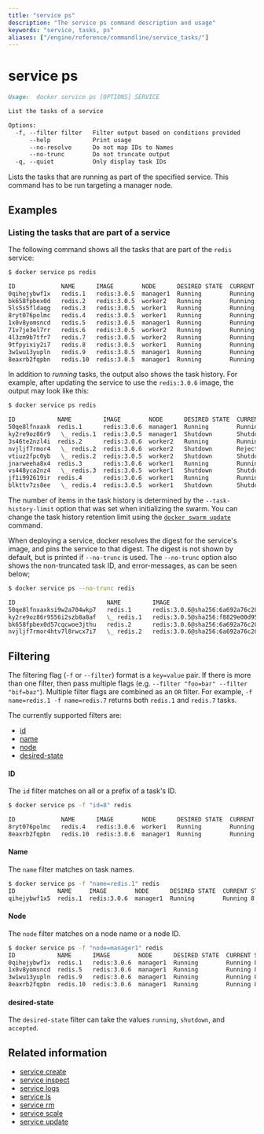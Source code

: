 ```yaml
---
title: "service ps"
description: "The service ps command description and usage"
keywords: "service, tasks, ps"
aliases: ["/engine/reference/commandline/service_tasks/"]
---
```


<!-- This file is maintained within the docker/docker Github
     repository at https://github.com/docker/docker/. Make all
     pull requests against that repo. If you see this file in
     another repository, consider it read-only there, as it will
     periodically be overwritten by the definitive file. Pull
     requests which include edits to this file in other repositories
     will be rejected.
-->

# service ps

```Markdown
Usage:  docker service ps [OPTIONS] SERVICE

List the tasks of a service

Options:
  -f, --filter filter   Filter output based on conditions provided
      --help            Print usage
      --no-resolve      Do not map IDs to Names
      --no-trunc        Do not truncate output
  -q, --quiet           Only display task IDs
```

Lists the tasks that are running as part of the specified service. This command
has to be run targeting a manager node.

## Examples

### Listing the tasks that are part of a service

The following command shows all the tasks that are part of the `redis` service:

```bash
$ docker service ps redis

ID             NAME      IMAGE        NODE      DESIRED STATE  CURRENT STATE          ERROR  PORTS
0qihejybwf1x   redis.1   redis:3.0.5  manager1  Running        Running 8 seconds
bk658fpbex0d   redis.2   redis:3.0.5  worker2   Running        Running 9 seconds
5ls5s5fldaqg   redis.3   redis:3.0.5  worker1   Running        Running 9 seconds
8ryt076polmc   redis.4   redis:3.0.5  worker1   Running        Running 9 seconds
1x0v8yomsncd   redis.5   redis:3.0.5  manager1  Running        Running 8 seconds
71v7je3el7rr   redis.6   redis:3.0.5  worker2   Running        Running 9 seconds
4l3zm9b7tfr7   redis.7   redis:3.0.5  worker2   Running        Running 9 seconds
9tfpyixiy2i7   redis.8   redis:3.0.5  worker1   Running        Running 9 seconds
3w1wu13yupln   redis.9   redis:3.0.5  manager1  Running        Running 8 seconds
8eaxrb2fqpbn   redis.10  redis:3.0.5  manager1  Running        Running 8 seconds
```

In addition to _running_ tasks, the output also shows the task history. For
example, after updating the service to use the `redis:3.0.6` image, the output
may look like this:

```bash
$ docker service ps redis

ID            NAME         IMAGE        NODE      DESIRED STATE  CURRENT STATE                   ERROR  PORTS
50qe8lfnxaxk  redis.1      redis:3.0.6  manager1  Running        Running 6 seconds ago
ky2re9oz86r9   \_ redis.1  redis:3.0.5  manager1  Shutdown       Shutdown 8 seconds ago
3s46te2nzl4i  redis.2      redis:3.0.6  worker2   Running        Running less than a second ago
nvjljf7rmor4   \_ redis.2  redis:3.0.6  worker2   Shutdown       Rejected 23 seconds ago        "No such image: redis@sha256:6…"
vtiuz2fpc0yb   \_ redis.2  redis:3.0.5  worker2   Shutdown       Shutdown 1 second ago
jnarweeha8x4  redis.3      redis:3.0.6  worker1   Running        Running 3 seconds ago
vs448yca2nz4   \_ redis.3  redis:3.0.5  worker1   Shutdown       Shutdown 4 seconds ago
jf1i992619ir  redis.4      redis:3.0.6  worker1   Running        Running 10 seconds ago
blkttv7zs8ee   \_ redis.4  redis:3.0.5  worker1   Shutdown       Shutdown 11 seconds ago
```

The number of items in the task history is determined by the
`--task-history-limit` option that was set when initializing the swarm. You can
change the task history retention limit using the
[`docker swarm update`](swarm_update.md) command.

When deploying a service, docker resolves the digest for the service's
image, and pins the service to that digest. The digest is not shown by
default, but is printed if `--no-trunc` is used. The `--no-trunc` option
also shows the non-truncated task ID, and error-messages, as can be seen below;

```bash
$ docker service ps --no-trunc redis

ID                          NAME         IMAGE                                                                                NODE      DESIRED STATE  CURRENT STATE            ERROR                                                                                           PORTS
50qe8lfnxaxksi9w2a704wkp7   redis.1      redis:3.0.6@sha256:6a692a76c2081888b589e26e6ec835743119fe453d67ecf03df7de5b73d69842  manager1  Running        Running 5 minutes ago
ky2re9oz86r9556i2szb8a8af   \_ redis.1   redis:3.0.5@sha256:f8829e00d95672c48c60f468329d6693c4bdd28d1f057e755f8ba8b40008682e  worker2   Shutdown       Shutdown 5 minutes ago
bk658fpbex0d57cqcwoe3jthu   redis.2      redis:3.0.6@sha256:6a692a76c2081888b589e26e6ec835743119fe453d67ecf03df7de5b73d69842  worker2   Running        Running 5 seconds
nvjljf7rmor4htv7l8rwcx7i7   \_ redis.2   redis:3.0.6@sha256:6a692a76c2081888b589e26e6ec835743119fe453d67ecf03df7de5b73d69842  worker2   Shutdown       Rejected 5 minutes ago   "No such image: redis@sha256:6a692a76c2081888b589e26e6ec835743119fe453d67ecf03df7de5b73d69842"
```

## Filtering

The filtering flag (`-f` or `--filter`) format is a `key=value` pair. If there
is more than one filter, then pass multiple flags (e.g. `--filter "foo=bar" --filter "bif=baz"`).
Multiple filter flags are combined as an `OR` filter. For example,
`-f name=redis.1 -f name=redis.7` returns both `redis.1` and `redis.7` tasks.

The currently supported filters are:

* [id](#id)
* [name](#name)
* [node](#node)
* [desired-state](#desired-state)


#### ID

The `id` filter matches on all or a prefix of a task's ID.

```bash
$ docker service ps -f "id=8" redis

ID             NAME      IMAGE        NODE      DESIRED STATE  CURRENT STATE      ERROR  PORTS
8ryt076polmc   redis.4   redis:3.0.6  worker1   Running        Running 9 seconds
8eaxrb2fqpbn   redis.10  redis:3.0.6  manager1  Running        Running 8 seconds
```

#### Name

The `name` filter matches on task names.

```bash
$ docker service ps -f "name=redis.1" redis
ID            NAME     IMAGE        NODE      DESIRED STATE  CURRENT STATE      ERROR  PORTS
qihejybwf1x5  redis.1  redis:3.0.6  manager1  Running        Running 8 seconds
```


#### Node

The `node` filter matches on a node name or a node ID.

```bash
$ docker service ps -f "node=manager1" redis
ID            NAME      IMAGE        NODE      DESIRED STATE  CURRENT STATE      ERROR  PORTS
0qihejybwf1x  redis.1   redis:3.0.6  manager1  Running        Running 8 seconds
1x0v8yomsncd  redis.5   redis:3.0.6  manager1  Running        Running 8 seconds
3w1wu13yupln  redis.9   redis:3.0.6  manager1  Running        Running 8 seconds
8eaxrb2fqpbn  redis.10  redis:3.0.6  manager1  Running        Running 8 seconds
```


#### desired-state

The `desired-state` filter can take the values `running`, `shutdown`, and `accepted`.


## Related information

* [service create](service_create.md)
* [service inspect](service_inspect.md)
* [service logs](service_logs.md)
* [service ls](service_ls.md)
* [service rm](service_rm.md)
* [service scale](service_scale.md)
* [service update](service_update.md)
